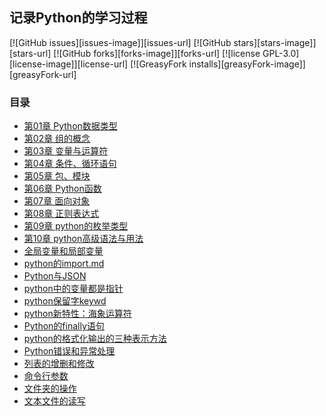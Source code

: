 
## 记录Python的学习过程
  [![GitHub issues][issues-image]][issues-url]
  [![GitHub stars][stars-image]][stars-url]
  [![GitHub forks][forks-image]][forks-url]
  [![license GPL-3.0][license-image]][license-url]
  [![GreasyFork installs][greasyFork-image]][greasyFork-url]

### 目录

* [第01章 Python数据类型](/Article/第01章Python数据类型.md)
* [第02章 组的概念](/Article/第02章组的概念.md)
* [第03章 变量与运算符](/Article/第03章变量与运算符.md)
* [第04章 条件、循环语句](/Article/第04章条件、循环语句.md)
* [第05章 包、模块](/Article/第05章包、模块.md)
* [第06章 Python函数](/Article/第06章Python函数.md)
* [第07章 面向对象](/Article/第07章面向对象.md)
* [第08章 正则表达式](/Article/第08章正则表达式.md)
* [第09章 python的枚举类型](/Article/第09章python的枚举类型.md)
* [第10章 python高级语法与用法](/Article/第10章python高级语法与用法.md)
* [全局变量和局部变量](/Details/global与nonlocal(全局变量和局部变量).md)
* [python的import.md](/Details/python的import.md)
* [Python与JSON](/Details/Python与JSON.md)
* [python中的变量都是指针](/Details/python中的变量都是指针.md)
* [python保留字keywd](/Details/python保留字keywd.md)
* [python新特性：海象运算符](/Details/python新特性：海象运算符.md)
* [Python的finally语句](/Details/Python的finally语句.md)
* [python的格式化输出的三种表示方法](/Details/python的格式化输出的三种表示方法.md)
* [Python错误和异常处理](/Details/Python错误和异常处理.md)
* [列表的增删和修改](/Details/列表的增删和修改.md)
* [命令行参数](/Details/命令行参数.md)
* [文件夹的操作](/Details/文件夹的操作.md)
* [文本文件的读写](/Details/文本文件的读写.md)


